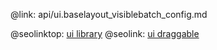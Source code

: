 @link: api/ui.baselayout_visiblebatch_config.md

@seolinktop: [ui library](https://webix.com)
@seolink: [ui draggable](https://webix.com/widget/portlet/)